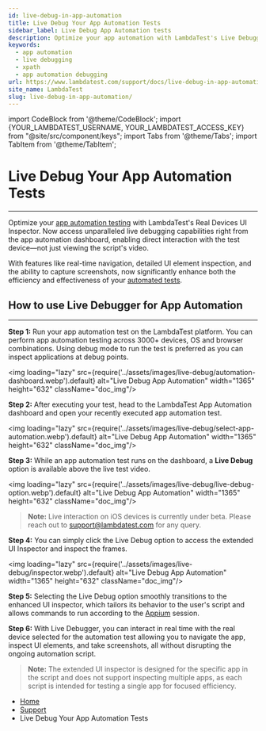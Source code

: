 ```yaml
---
id: live-debug-in-app-automation
title: Live Debug Your App Automation Tests
sidebar_label: Live Debug App Automation tests
description: Optimize your app automation with LambdaTest's Live Debugger. Enjoy live debugging and direct interaction with real devices from the app automation dashboard.
keywords:
  - app automation
  - live debugging
  - xpath
  - app automation debugging
url: https://www.lambdatest.com/support/docs/live-debug-in-app-automation/
site_name: LambdaTest
slug: live-debug-in-app-automation/
---
```


import CodeBlock from '@theme/CodeBlock';
import {YOUR_LAMBDATEST_USERNAME, YOUR_LAMBDATEST_ACCESS_KEY} from "@site/src/component/keys";
import Tabs from '@theme/Tabs';
import TabItem from '@theme/TabItem';

<script type="application/ld+json"
      dangerouslySetInnerHTML={{ __html: JSON.stringify({
       "@context": "https://schema.org",
        "@type": "BreadcrumbList",
        "itemListElement": [{
          "@type": "ListItem",
          "position": 1,
          "name": "Home",
          "item": "https://www.lambdatest.com"
        },{
          "@type": "ListItem",
          "position": 2,
          "name": "Support",
          "item": "https://www.lambdatest.com/support/docs/"
        },{
          "@type": "ListItem",
          "position": 3,
          "name": "Live Debug Your App Automation Tests",
          "item": "https://www.lambdatest.com/support/docs/live-debug-in-app-automation/"
        }]
      })
    }}
></script>

# Live Debug Your App Automation Tests

---

Optimize your [app automation testing](https://www.lambdatest.com/blog/mobile-app-testing-tools/) with LambdaTest's Real Devices UI Inspector. Now access unparalleled live debugging capabilities right from the app automation dashboard, enabling direct interaction with the test device—not just viewing the script's video. 

With features like real-time navigation, detailed UI element inspection, and the ability to capture screenshots, now significantly enhance both the efficiency and effectiveness of your [automated tests](https://www.lambdatest.com/automation-testing).

## How to use Live Debugger for App Automation

---

**Step 1:** Run your app automation test on the LambdaTest platform. You can perform app automation testing across 3000+ devices, OS and browser combinations. Using debug mode to run the test is preferred as you can inspect applications at debug points.

<img loading="lazy" src={require('../assets/images/live-debug/automation-dashboard.webp').default} alt="Live Debug App Automation" width="1365" height="632" className="doc_img"/>

**Step 2:** After executing your test, head to the LambdaTest App Automation dashboard and open your recently executed app automation test. 

<img loading="lazy" src={require('../assets/images/live-debug/select-app-automation.webp').default} alt="Live Debug App Automation" width="1365" height="632" className="doc_img"/>

**Step 3:** While an app automation test runs on the dashboard, a **Live Debug** option is available above the live test video.

<img loading="lazy" src={require('../assets/images/live-debug/live-debug-option.webp').default} alt="Live Debug App Automation" width="1365" height="632" className="doc_img"/>

>**Note:**  Live interaction on iOS devices is currently under beta. Please reach out to [support@lambdatest.com](support@lambdatest.com) for any query.

**Step 4:** You can simply click the Live Debug option to access the extended UI Inspector and inspect the frames.

<img loading="lazy" src={require('../assets/images/live-debug/inspector.webp').default} alt="Live Debug App Automation" width="1365" height="632" className="doc_img"/>

**Step 5:** Selecting the Live Debug option smoothly transitions to the enhanced UI inspector, which tailors its behavior to the user's script and allows commands to run according to the [Appium](https://www.lambdatest.com/appium) session.

**Step 6:** With Live Debugger, you can interact in real time with the real device selected for the automation test allowing you to navigate the app, inspect UI elements, and take screenshots, all without disrupting the ongoing automation script.

>**Note:**  The extended UI inspector is designed for the specific app in the script and does not support inspecting multiple apps, as each script is intended for testing a single app for focused efficiency.

<nav aria-label="breadcrumbs">
  <ul className="breadcrumbs">
    <li className="breadcrumbs__item">
      <a className="breadcrumbs__link" target="_self" href="https://www.lambdatest.com">
        Home
      </a>
    </li>
    <li className="breadcrumbs__item">
      <a className="breadcrumbs__link" target="_self" href="https://www.lambdatest.com/support/docs/">
        Support
      </a>
    </li>
    <li className="breadcrumbs__item breadcrumbs__item--active">
      <span className="breadcrumbs__link">
       Live Debug Your App Automation Tests
      </span>
    </li>
  </ul>
</nav>
